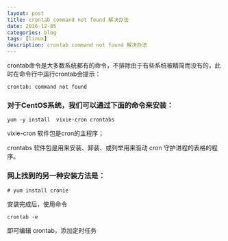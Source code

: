 ```yaml
---
layout: post
title: crontab command not found 解决办法
date: 2016-12-05
categories: blog
tags: [linux]
description: crontab command not found 解决办法
---
```


crontab命令是大多数系统都有的命令，不排除由于有些系统被精简而没有的，此时在命令行中运行crontab会提示：

`crontab: command not found`

### 对于CentOS系统，我们可以通过下面的命令来安装：

`yum -y install  vixie-cron crontabs`

vixie-cron 软件包是cron的主程序；

crontabs 软件包是用来安装、卸装、或列举用来驱动 cron 守护进程的表格的程序。

### 网上找到的另一种安装方法是：

`# yum install cronie`

安装完成后，使用命令

`crontab -e`

即可编辑 crontab，添加定时任务